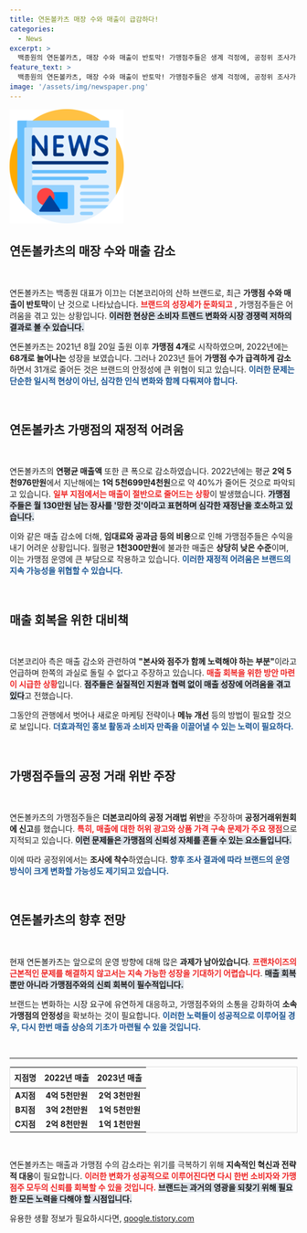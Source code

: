 ```yaml
---
title: 연돈볼카츠 매장 수와 매출이 급감하다!
categories:
  - News
excerpt: >
  백종원의 연돈볼카츠, 매장 수와 매출이 반토막! 가맹점주들은 생계 걱정에, 공정위 조사가 착수한 상황. 정체된 매출, 가맹점의 운명은? 클릭하면 더 많은 진실을 확인하세요!
feature_text: >
  백종원의 연돈볼카츠, 매장 수와 매출이 반토막! 가맹점주들은 생계 걱정에, 공정위 조사가 착수한 상황. 정체된 매출, 가맹점의 운명은? 클릭하면 더 많은 진실을 확인하세요!
image: '/assets/img/newspaper.png'
---
```


<p><img src="/assets/img/newspaper.png" alt="kimp 속보" /></p>

<h2 data-ke-size="size26">연돈볼카츠의 매장 수와 매출 감소</h2>

<p data-ke-size="size16">&nbsp;</p>

<p>연돈볼카츠는 백종원 대표가 이끄는 더본코리아의 산하 브랜드로, 최근 <strong>가맹점 수와 매출이 반토막</strong>이 난 것으로 나타났습니다. <b><span style="color: #ee2323;">브랜드의 성장세가 둔화되고</span></b> , 가맹점주들은 어려움을 겪고 있는 상황입니다. <b><span style="background-color: #21538527;">이러한 현상은 소비자 트렌드 변화와 시장 경쟁력 저하의 결과로 볼 수 있습니다.</span></b> </p>

<p>연돈볼카츠는 2021년 8월 20일 출원 이후 <strong>가맹점 4개</strong>로 시작하였으며, 2022년에는 <strong>68개로 늘어나는</strong> 성장을 보였습니다. 그러나 2023년 들어 <strong>가맹점 수가 급격하게 감소</strong>하면서 31개로 줄어든 것은 브랜드의 안정성에 큰 위협이 되고 있습니다. <b><span style="color: #1a5490;">이러한 문제는 단순한 일시적 현상이 아닌, 심각한 인식 변화와 함께 다뤄져야 합니다.</span></b> </p>

<p data-ke-size="size16">&nbsp;</p>

<h2 data-ke-size="size26">연돈볼카츠 가맹점의 재정적 어려움</h2>

<p data-ke-size="size16">&nbsp;</p>

<p>연돈볼카츠의 <strong>연평균 매출액</strong> 또한 큰 폭으로 감소하였습니다. 2022년에는 평균 <strong>2억 5천976만원</strong>에서 지난해에는 <strong>1억 5천699만4천원</strong>으로 약 40%가 줄어든 것으로 파악되고 있습니다. <b><span style="color: #ee2323;">일부 지점에서는 매출이 절반으로 줄어드는 상황</span></b>이 발생했습니다. <b><span style="background-color: #21538527;">가맹점주들은 월 130만원 남는 장사를 '망한 것'이라고 표현하며 심각한 재정난을 호소하고 있습니다.</span></b> </p>

<p>이와 같은 매출 감소에 더해, <strong>임대료와 공과금 등의 비용</strong>으로 인해 가맹점주들은 수익을 내기 어려운 상황입니다. 월평균 <strong>1천300만원</strong>에 불과한 매출은 <strong>상당히 낮은 수준</strong>이며, 이는 가맹점 운영에 큰 부담으로 작용하고 있습니다. <b><span style="color: #1a5490;">이러한 재정적 어려움은 브랜드의 지속 가능성을 위협할 수 있습니다.</span></b> </p>

<p data-ke-size="size16">&nbsp;</p>

<h2 data-ke-size="size26">매출 회복을 위한 대비책</h2>

<p data-ke-size="size16">&nbsp;</p>

<p>더본코리아 측은 매출 감소와 관련하여 <strong>"본사와 점주가 함께 노력해야 하는 부분"</strong>이라고 언급하며 한쪽의 과실로 돌릴 수 없다고 주장하고 있습니다. <b><span style="color: #ee2323;">매출 회복을 위한 방안 마련이 시급한 상황</span></b>입니다. <b><span style="background-color: #21538527;">점주들은 실질적인 지원과 협력 없이 매출 성장에 어려움을 겪고 있다</span></b>고 전했습니다. </p>

<p>그동안의 관행에서 벗어나 새로운 마케팅 전략이나 <strong>메뉴 개선</strong> 등의 방법이 필요할 것으로 보입니다. <b><span style="color: #1a5490;">더효과적인 홍보 활동과 소비자 만족을 이끌어낼 수 있는 노력이 필요하다.</span></b> </p>

<p data-ke-size="size16">&nbsp;</p>

<h2 data-ke-size="size26">가맹점주들의 공정 거래 위반 주장</h2>

<p data-ke-size="size16">&nbsp;</p>

<p>연돈볼카츠의 가맹점주들은 <strong>더본코리아의 공정 거래법 위반</strong>을 주장하며 <strong>공정거래위원회에 신고</strong>를 했습니다. <b><span style="color: #ee2323;">특히, 매출에 대한 허위 광고와 상품 가격 구속 문제가 주요 쟁점</span></b>으로 지적되고 있습니다. <b><span style="background-color: #21538527;">이런 문제들은 가맹점의 신뢰성 자체를 흔들 수 있는 요소들입니다.</span></b> </p>

<p>이에 따라 공정위에서는 <strong>조사에 착수</strong>하였습니다. <b><span style="color: #1a5490;">향후 조사 결과에 따라 브랜드의 운영 방식이 크게 변화할 가능성도 제기되고 있습니다.</span></b> </p>

<p data-ke-size="size16">&nbsp;</p>

<h2 data-ke-size="size26">연돈볼카츠의 향후 전망</h2>

<p data-ke-size="size16">&nbsp;</p>

<p>현재 연돈볼카츠는 앞으로의 운영 방향에 대해 많은 <strong>과제가 남아있습니다</strong>. <b><span style="color: #ee2323;">프랜차이즈의 근본적인 문제를 해결하지 않고서는 지속 가능한 성장을 기대하기 어렵습니다</span></b>. <b><span style="background-color: #21538527;">매출 회복뿐만 아니라 가맹점주와의 신뢰 회복이 필수적입니다.</span></b> </p>

<p>브랜드는 변화하는 시장 요구에 유연하게 대응하고, 가맹점주와의 소통을 강화하여 <strong>소속 가맹점의 안정성</strong>을 확보하는 것이 필요합니다. <b><span style="color: #1a5490;">이러한 노력들이 성공적으로 이루어질 경우, 다시 한번 매출 상승의 기초가 마련될 수 있을 것입니다.</span></b> </p>

<p data-ke-size="size16">&nbsp;</p>

<hr>

<table style="width: 100%; border-collapse: collapse; border: 1px solid #ddd;">
  <thead>
    <tr>
      <th style="text-align: center; height: 28px;"><b>지점명</b></th>
      <th style="text-align: center; height: 28px;"><b>2022년 매출</b></th>
      <th style="text-align: center; height: 28px;"><b>2023년 매출</b></th>
    </tr>
  </thead>
  <tbody>
    <tr>
      <td style="text-align: center; height: 17px;"><b>A지점</b></td>
      <td style="text-align: center; height: 17px;"><b>4억 5천만원</b></td>
      <td style="text-align: center; height: 17px;"><b>2억 3천만원</b></td>
    </tr>
    <tr>
      <td style="text-align: center; height: 17px;"><b>B지점</b></td>
      <td style="text-align: center; height: 17px;"><b>3억 2천만원</b></td>
      <td style="text-align: center; height: 17px;"><b>1억 5천만원</b></td>
    </tr>
    <tr>
      <td style="text-align: center; height: 17px;"><b>C지점</b></td>
      <td style="text-align: center; height: 17px;"><b>2억 8천만원</b></td>
      <td style="text-align: center; height: 17px;"><b>1억 1천만원</b></td>
    </tr>
  </tbody>
</table>

<p data-ke-size="size16">&nbsp;</p>

<p>연돈볼카츠는 매출과 가맹점 수의 감소라는 위기를 극복하기 위해 <strong>지속적인 혁신과 전략적 대응</strong>이 필요합니다. <b><span style="color: #ee2323;">이러한 변화가 성공적으로 이루어진다면 다시 한번 소비자와 가맹점주 모두의 신뢰를 회복할 수 있을 것입니다.</span></b> <b><span style="background-color: #21538527;">브랜드는 과거의 영광을 되찾기 위해 필요한 모든 노력을 다해야 할 시점입니다.</span></b> </p>
유용한 생활 정보가 필요하시다면, <a href="https://qoogle.tistory.com" rel="dofollow">qoogle.tistory.com</a>



